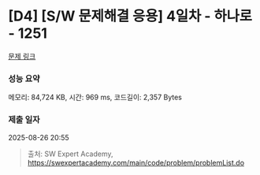 # [D4] [S/W 문제해결 응용] 4일차 - 하나로 - 1251 

[문제 링크](https://swexpertacademy.com/main/code/problem/problemDetail.do?contestProbId=AV15StKqAQkCFAYD) 

### 성능 요약

메모리: 84,724 KB, 시간: 969 ms, 코드길이: 2,357 Bytes

### 제출 일자

2025-08-26 20:55



> 출처: SW Expert Academy, https://swexpertacademy.com/main/code/problem/problemList.do